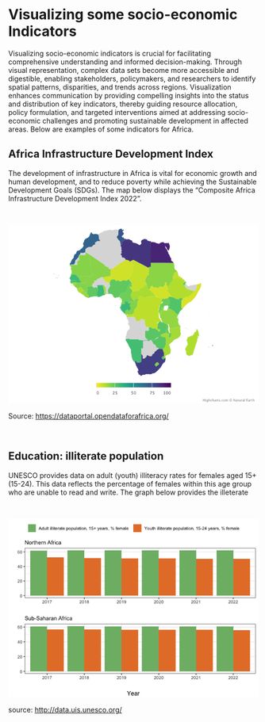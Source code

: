 Visualizing some socio-economic Indicators
================

Visualizing socio-economic indicators is crucial for facilitating
comprehensive understanding and informed decision-making. Through visual
representation, complex data sets become more accessible and digestible,
enabling stakeholders, policymakers, and researchers to identify spatial
patterns, disparities, and trends across regions. Visualization enhances
communication by providing compelling insights into the status and
distribution of key indicators, thereby guiding resource allocation,
policy formulation, and targeted interventions aimed at addressing
socio-economic challenges and promoting sustainable development in
affected areas. Below are examples of some indicators for Africa.

## Africa Infrastructure Development Index

The development of infrastructure in Africa is vital for economic growth
and human development, and to reduce poverty while achieving the
Sustainable Development Goals (SDGs). The map below displays the
“Composite Africa Infrastructure Development Index 2022”.

<br>

![](README_files/figure-gfm/unnamed-chunk-1-1.png)<!-- -->

Source: <https://dataportal.opendataforafrica.org/>

<br>

## Education: illiterate population

UNESCO provides data on adult (youth) illiteracy rates for females aged
15+ (15-24). This data reflects the percentage of females within this
age group who are unable to read and write. The graph below provides the
illeterate

<br>

![](README_files/figure-gfm/unnamed-chunk-2-1.png)<!-- -->

source: <http://data.uis.unesco.org/>
